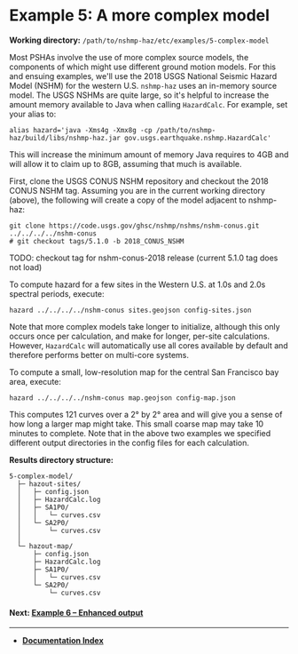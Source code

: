 # Example 5: A more complex model

__Working directory:__ `/path/to/nshmp-haz/etc/examples/5-complex-model`

Most PSHAs involve the use of more complex source models, the components of which
might use different ground motion models. For this and ensuing examples, we'll use the
2018 USGS National Seismic Hazard Model (NSHM) for the western U.S. `nshmp-haz` uses an
in-memory source model. The USGS NSHMs are quite large, so it's helpful to increase the amount
memory available to Java when calling `HazardCalc`. For example, set your alias to:

```Shell
alias hazard='java -Xms4g -Xmx8g -cp /path/to/nshmp-haz/build/libs/nshmp-haz.jar gov.usgs.earthquake.nshmp.HazardCalc'
```

This will increase the minimum amount of memory Java requires to 4GB and will allow it to claim
up to 8GB, assuming that much is available.

First, clone the USGS CONUS NSHM repository and checkout the 2018 CONUS NSHM tag. Assuming you
are in the current working directory (above), the following will create a copy of the model
adjacent to nshmp-haz:

```Shell
git clone https://code.usgs.gov/ghsc/nshmp/nshms/nshm-conus.git ../../../../nshm-conus
# git checkout tags/5.1.0 -b 2018_CONUS_NSHM
```

TODO: checkout tag for nshm-conus-2018 release (current 5.1.0 tag does not load)

To compute hazard for a few sites in the Western U.S. at 1.0s and 2.0s
spectral periods, execute:

```Shell
hazard ../../../../nshm-conus sites.geojson config-sites.json
```

Note that more complex models take longer to initialize, although this only occurs once per
calculation, and make for longer, per-site calculations. However, `HazardCalc` will automatically
use all cores available by default and therefore performs better on multi-core systems.

To compute a small, low-resolution map for the central San Francisco bay area, execute:

```Shell
hazard ../../../../nshm-conus map.geojson config-map.json
```

This computes 121 curves over a 2° by 2° area and will give you a sense of how long a larger map
might take. This small coarse map may take 10 minutes to complete. Note that in the above two
examples we specified different output directories in the config files for each calculation.

__Results directory structure:__

```text
5-complex-model/
  ├─ hazout-sites/
  │   ├─ config.json
  │   ├─ HazardCalc.log
  │   ├─ SA1P0/
  │   │   └─ curves.csv
  │   └─ SA2P0/
  │       └─ curves.csv
  │
  └─ hazout-map/
      ├─ config.json
      ├─ HazardCalc.log
      ├─ SA1P0/
      │   └─ curves.csv
      └─ SA2P0/
          └─ curves.csv
```

<!-- markdownlint-disable MD001 -->
#### Next: [Example 6 – Enhanced output](../6-enhanced-output/README.md)

---

* [**Documentation Index**](../../../docs/README.md)

